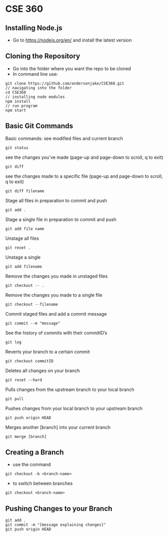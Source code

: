# CSE 360 

## Installing Node.js

* Go to https://nodejs.org/en/ and install the latest version 

## Cloning the Repository 
* Go into the folder where you want the repo to be cloned 
* In command line use: 
```
git clone https://github.com/andersonjake/CSE360.git
// navigating into the folder 
cd CSE360 
// installing node modules 
npm install 
// run program 
npm start 
```
## Basic Git Commands 
Basic commands:
see modified files and current branch
```
git status
```
see the changes you’ve made (page-up and page-down to scroll, q to exit)
```
git diff
```
see the changes made to a specific file (page-up and page-down to scroll, q to exit)
```
git diff filename
```
Stage all files in preparation to commit and push
```
git add .
```
Stage a single file in preparation to commit and push
```
git add file name
```
Unstage all files
```
git reset .
```
Unstage a single
```
git add filename
```
Remove the changes you made in unstaged files
```
git checkout -- .
```
Remove the changes you made to a single file
```
git checkout --filename
```
Commit staged files and add a commit message 
```
git commit --m "message"
```
See the history of commits with their commitID’s
```
git log
```
Reverts your branch to a certain commit
```
git checkout commitID
```
Deletes all changes on your branch
```
git reset --hard
```
Pulls changes from the upstream branch to your local branch
```
git pull
```
Pushes changes from your local branch to your upstream branch
```
git push origin HEAD
```
Merges another [branch] into your current branch
```
git merge [branch]
```

## Creating a Branch 
* use the command 
```
git checkout -b <branch-name>
```
* to switch between branches 
```
git checkout <branch-name> 
```

## Pushing Changes to your Branch 
```
git add .
git commit -m "[message explaining changes]"
git push origin HEAD
```